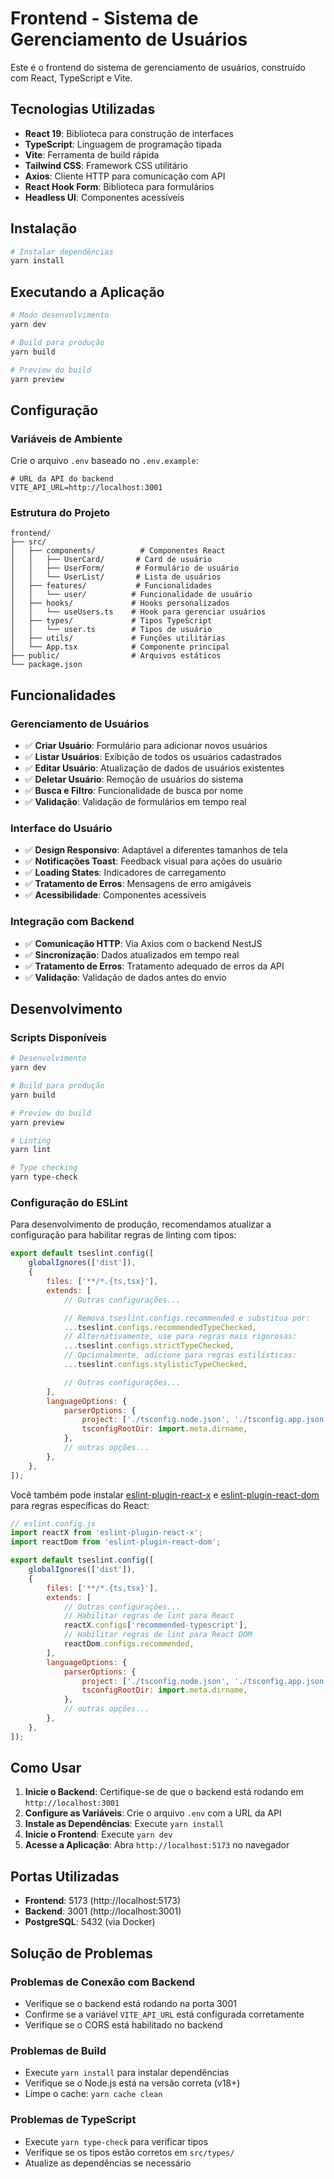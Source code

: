 # Frontend - Sistema de Gerenciamento de Usuários

Este é o frontend do sistema de gerenciamento de usuários, construído com React, TypeScript e Vite.

## Tecnologias Utilizadas

-   **React 19**: Biblioteca para construção de interfaces
-   **TypeScript**: Linguagem de programação tipada
-   **Vite**: Ferramenta de build rápida
-   **Tailwind CSS**: Framework CSS utilitário
-   **Axios**: Cliente HTTP para comunicação com API
-   **React Hook Form**: Biblioteca para formulários
-   **Headless UI**: Componentes acessíveis

## Instalação

```bash
# Instalar dependências
yarn install
```

## Executando a Aplicação

```bash
# Modo desenvolvimento
yarn dev

# Build para produção
yarn build

# Preview do build
yarn preview
```

## Configuração

### Variáveis de Ambiente

Crie o arquivo `.env` baseado no `.env.example`:

```env
# URL da API do backend
VITE_API_URL=http://localhost:3001
```

### Estrutura do Projeto

```
frontend/
├── src/
│   ├── components/          # Componentes React
│   │   ├── UserCard/       # Card de usuário
│   │   ├── UserForm/       # Formulário de usuário
│   │   └── UserList/       # Lista de usuários
│   ├── features/           # Funcionalidades
│   │   └── user/          # Funcionalidade de usuário
│   ├── hooks/             # Hooks personalizados
│   │   └── useUsers.ts    # Hook para gerenciar usuários
│   ├── types/             # Tipos TypeScript
│   │   └── user.ts        # Tipos de usuário
│   ├── utils/             # Funções utilitárias
│   └── App.tsx            # Componente principal
├── public/                # Arquivos estáticos
└── package.json
```

## Funcionalidades

### Gerenciamento de Usuários

-   ✅ **Criar Usuário**: Formulário para adicionar novos usuários
-   ✅ **Listar Usuários**: Exibição de todos os usuários cadastrados
-   ✅ **Editar Usuário**: Atualização de dados de usuários existentes
-   ✅ **Deletar Usuário**: Remoção de usuários do sistema
-   ✅ **Busca e Filtro**: Funcionalidade de busca por nome
-   ✅ **Validação**: Validação de formulários em tempo real

### Interface do Usuário

-   ✅ **Design Responsivo**: Adaptável a diferentes tamanhos de tela
-   ✅ **Notificações Toast**: Feedback visual para ações do usuário
-   ✅ **Loading States**: Indicadores de carregamento
-   ✅ **Tratamento de Erros**: Mensagens de erro amigáveis
-   ✅ **Acessibilidade**: Componentes acessíveis

### Integração com Backend

-   ✅ **Comunicação HTTP**: Via Axios com o backend NestJS
-   ✅ **Sincronização**: Dados atualizados em tempo real
-   ✅ **Tratamento de Erros**: Tratamento adequado de erros da API
-   ✅ **Validação**: Validação de dados antes do envio

## Desenvolvimento

### Scripts Disponíveis

```bash
# Desenvolvimento
yarn dev

# Build para produção
yarn build

# Preview do build
yarn preview

# Linting
yarn lint

# Type checking
yarn type-check
```

### Configuração do ESLint

Para desenvolvimento de produção, recomendamos atualizar a configuração para habilitar regras de linting com tipos:

```js
export default tseslint.config([
    globalIgnores(['dist']),
    {
        files: ['**/*.{ts,tsx}'],
        extends: [
            // Outras configurações...

            // Remova tseslint.configs.recommended e substitua por:
            ...tseslint.configs.recommendedTypeChecked,
            // Alternativamente, use para regras mais rigorosas:
            ...tseslint.configs.strictTypeChecked,
            // Opcionalmente, adicione para regras estilísticas:
            ...tseslint.configs.stylisticTypeChecked,

            // Outras configurações...
        ],
        languageOptions: {
            parserOptions: {
                project: ['./tsconfig.node.json', './tsconfig.app.json'],
                tsconfigRootDir: import.meta.dirname,
            },
            // outras opções...
        },
    },
]);
```

Você também pode instalar [eslint-plugin-react-x](https://github.com/Rel1cx/eslint-react/tree/main/packages/plugins/eslint-plugin-react-x) e [eslint-plugin-react-dom](https://github.com/Rel1cx/eslint-react/tree/main/packages/plugins/eslint-plugin-react-dom) para regras específicas do React:

```js
// eslint.config.js
import reactX from 'eslint-plugin-react-x';
import reactDom from 'eslint-plugin-react-dom';

export default tseslint.config([
    globalIgnores(['dist']),
    {
        files: ['**/*.{ts,tsx}'],
        extends: [
            // Outras configurações...
            // Habilitar regras de lint para React
            reactX.configs['recommended-typescript'],
            // Habilitar regras de lint para React DOM
            reactDom.configs.recommended,
        ],
        languageOptions: {
            parserOptions: {
                project: ['./tsconfig.node.json', './tsconfig.app.json'],
                tsconfigRootDir: import.meta.dirname,
            },
            // outras opções...
        },
    },
]);
```

## Como Usar

1. **Inicie o Backend**: Certifique-se de que o backend está rodando em `http://localhost:3001`
2. **Configure as Variáveis**: Crie o arquivo `.env` com a URL da API
3. **Instale as Dependências**: Execute `yarn install`
4. **Inicie o Frontend**: Execute `yarn dev`
5. **Acesse a Aplicação**: Abra `http://localhost:5173` no navegador

## Portas Utilizadas

-   **Frontend**: 5173 (http://localhost:5173)
-   **Backend**: 3001 (http://localhost:3001)
-   **PostgreSQL**: 5432 (via Docker)

## Solução de Problemas

### Problemas de Conexão com Backend

-   Verifique se o backend está rodando na porta 3001
-   Confirme se a variável `VITE_API_URL` está configurada corretamente
-   Verifique se o CORS está habilitado no backend

### Problemas de Build

-   Execute `yarn install` para instalar dependências
-   Verifique se o Node.js está na versão correta (v18+)
-   Limpe o cache: `yarn cache clean`

### Problemas de TypeScript

-   Execute `yarn type-check` para verificar tipos
-   Verifique se os tipos estão corretos em `src/types/`
-   Atualize as dependências se necessário
